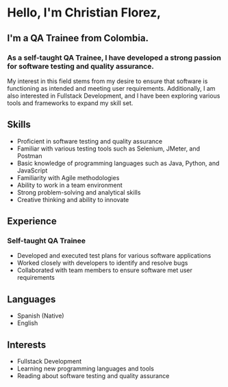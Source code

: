 # Hello, I'm Christian Florez,
## I'm a **QA Trainee** from Colombia.

### As a self-taught QA Trainee, I have developed a strong passion for software testing and quality assurance.

My interest in this field stems from my desire to ensure that software is functioning as intended and meeting user requirements. Additionally, I am also interested in Fullstack Development, and I have been exploring various tools and frameworks to expand my skill set.

## Skills

- Proficient in software testing and quality assurance
- Familiar with various testing tools such as Selenium, JMeter, and Postman
- Basic knowledge of programming languages such as Java, Python, and JavaScript
- Familiarity with Agile methodologies
- Ability to work in a team environment
- Strong problem-solving and analytical skills
- Creative thinking and ability to innovate

## Experience

### Self-taught QA Trainee

- Developed and executed test plans for various software applications
- Worked closely with developers to identify and resolve bugs
- Collaborated with team members to ensure software met user requirements


## Languages

- Spanish (Native)
- English

## Interests

- Fullstack Development
- Learning new programming languages and tools
- Reading about software testing and quality assurance

<!--
### Hi there 👋
**Christian-356739/Christian-356739** is a ✨ _special_ ✨ repository because its `README.md` (this file) appears on your GitHub profile.

Here are some ideas to get you started:

- 🔭 I’m currently working on ...
- 🌱 I’m currently learning ...
- 👯 I’m looking to collaborate on ...
- 🤔 I’m looking for help with ...
- 💬 Ask me about ...
- 📫 How to reach me: ...
- 😄 Pronouns: ...
- ⚡ Fun fact: ...
-->
